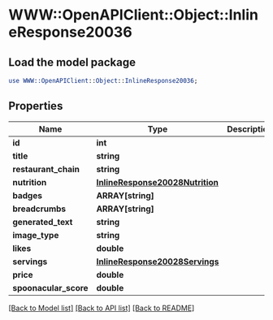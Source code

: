 # WWW::OpenAPIClient::Object::InlineResponse20036

## Load the model package
```perl
use WWW::OpenAPIClient::Object::InlineResponse20036;
```

## Properties
Name | Type | Description | Notes
------------ | ------------- | ------------- | -------------
**id** | **int** |  | 
**title** | **string** |  | 
**restaurant_chain** | **string** |  | 
**nutrition** | [**InlineResponse20028Nutrition**](InlineResponse20028Nutrition.md) |  | 
**badges** | **ARRAY[string]** |  | 
**breadcrumbs** | **ARRAY[string]** |  | 
**generated_text** | **string** |  | [optional] 
**image_type** | **string** |  | 
**likes** | **double** |  | 
**servings** | [**InlineResponse20028Servings**](InlineResponse20028Servings.md) |  | 
**price** | **double** |  | [optional] 
**spoonacular_score** | **double** |  | [optional] 

[[Back to Model list]](../README.md#documentation-for-models) [[Back to API list]](../README.md#documentation-for-api-endpoints) [[Back to README]](../README.md)


